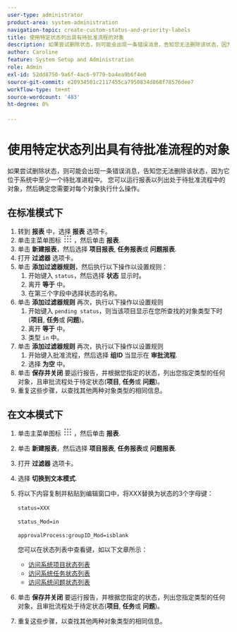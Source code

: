 ```yaml
---
user-type: administrator
product-area: system-administration
navigation-topic: create-custom-status-and-priority-labels
title: 使用特定状态列出具有待批准流程的对象
description: 如果尝试删除状态，则可能会出现一条错误消息，告知您无法删除该状态，因为它正在系统中对象的待批准进程中使用。 如果要查找和查看这些对象以决定您需要执行什么操作，则可以运行列出这些对象的报表。
author: Caroline
feature: System Setup and Administration
role: Admin
exl-id: 52dd8750-9a6f-4ac6-9779-ba4ea9b6f4e0
source-git-commit: e20934501c2117455ca7950834d868f78576dee7
workflow-type: tm+mt
source-wordcount: '483'
ht-degree: 0%

---
```


# 使用特定状态列出具有待批准流程的对象

如果尝试删除状态，则可能会出现一条错误消息，告知您无法删除该状态，因为它位于系统中至少一个待批准进程中。 您可以运行报表以列出处于待批准流程中的对象，然后确定您需要对每个对象执行什么操作。

## 在标准模式下

1. 转到 **报表** 中，选择 **报表** 选项卡。
1. 单击主菜单图标 ![](assets/main-menu-icon.png) ，然后单击 **报表**.
1. 单击 **新建报表**，然后选择 **项目报表**, **任务报表**&#x200B;或 **问题报表**.
1. 打开 **过滤器** 选项卡。
1. 单击 **添加过滤器规则**，然后执行以下操作以设置规则：
   1. 开始键入 `status`，然后选择 **状态** 显示时。
   1. 离开 **等于** 中。
   1. 在第三个字段中选择状态的名称。
1. 单击 **添加过滤器规则** 再次，执行以下操作以设置规则
   1. 开始键入 `pending status`，则当该项目显示在您所查找的对象类型下时(**项目**, **任务**&#x200B;或 **问题**)。
   1. 离开 **等于** 中。
   1. 类型 `in` 中。
1. 单击 **添加过滤器规则** 再次，执行以下操作以设置规则
   1. 开始键入批准流程，然后选择 **组ID** 当显示在 **审批流程**.
   1. 选择 **为空** 中。
1. 单击 **保存并关闭** 要运行报告，并根据您指定的状态，列出您指定类型的任何对象，且审批流程处于待定状态(**项目**, **任务**&#x200B;或 **问题**)。
1. 重复这些步骤，以查找其他两种对象类型的相同信息。


## 在文本模式下

1. 单击主菜单图标 ![](assets/main-menu-icon.png) ，然后单击 **报表**.
1. 单击 **新建报表**，然后选择 **项目报表**, **任务报表**&#x200B;或 **问题报表**.
1. 打开 **过滤器** 选项卡。
1. 选择 **切换到文本模式**.
1. 将以下内容复制并粘贴到编辑窗口中，将XXX替换为状态的3个字母键：

   `status=XXX`

   `status_Mod=in`

   `approvalProcess:groupID_Mod=isblank`

   您可以在状态列表中查看键，如以下文章所示：
   * [访问系统项目状态列表](project-statuses.md)
   * [访问系统任务状态列表](task-statuses.md)
   * [访问系统问题状态列表](issue-statuses.md)

1. 单击 **保存并关闭** 要运行报告，并根据您指定的状态，列出您指定类型的任何对象，且审批流程处于待定状态(**项目**, **任务**&#x200B;或 **问题**)。
1. 重复这些步骤，以查找其他两种对象类型的相同信息。
